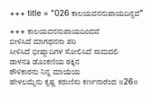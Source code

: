 +++
title = "026 ಕಾಲಯವನನುಪಾಯದಿನ್ದವೆ"

+++
ಕಾಲಯವನನುಪಾಯದಿಂದವೆ   
ಬೀಳಿಸಿದೆ ಮಾಗಧನನಾ ಪರಿ   
ಸೀಳಿಸಿದೆ ಭೀಷ್ಮಾದಿಗಳ ಸೋಲಿಸಿದೆ ಸಾಮದಲಿ   
ಡಾಳನತಿ ಡೊಂಕಣಿಯ ಠಕ್ಕಿನ   
ಠೌಳಿಕಾರನು ನಿನ್ನ ಮಾಯೆಯ   
ಹೇಳಲಮ್ಮೆನು ಕೃಷ್ಣ ಕರುಣಿಸು ಕರ್ಣನಾರೆಂದ      ॥26॥